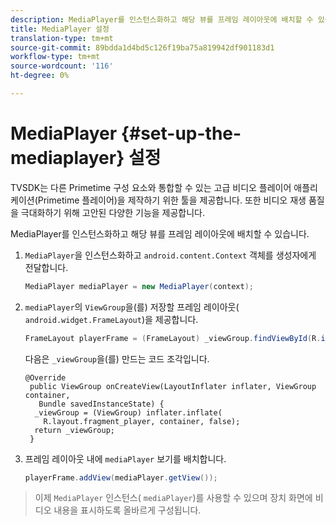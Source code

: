 ```yaml
---
description: MediaPlayer를 인스턴스화하고 해당 뷰를 프레임 레이아웃에 배치할 수 있습니다.
title: MediaPlayer 설정
translation-type: tm+mt
source-git-commit: 89bdda1d4bd5c126f19ba75a819942df901183d1
workflow-type: tm+mt
source-wordcount: '116'
ht-degree: 0%

---
```



# MediaPlayer {#set-up-the-mediaplayer} 설정

TVSDK는 다른 Primetime 구성 요소와 통합할 수 있는 고급 비디오 플레이어 애플리케이션(Primetime 플레이어)을 제작하기 위한 툴을 제공합니다. 또한 비디오 재생 품질을 극대화하기 위해 고안된 다양한 기능을 제공합니다.

MediaPlayer를 인스턴스화하고 해당 뷰를 프레임 레이아웃에 배치할 수 있습니다.

1. `MediaPlayer`을 인스턴스화하고 `android.content.Context` 객체를 생성자에게 전달합니다.

   ```java
   MediaPlayer mediaPlayer = new MediaPlayer(context);
   ```

1. `mediaPlayer`의 `ViewGroup`을(를) 저장할 프레임 레이아웃( `android.widget.FrameLayout`)을 제공합니다.

   ```java
   FrameLayout playerFrame = (FrameLayout) _viewGroup.findViewById(R.id.playerFrame);
   ```

   다음은 `_viewGroup`을(를) 만드는 코드 조각입니다.

   ```
   @Override 
    public ViewGroup onCreateView(LayoutInflater inflater, ViewGroup container, 
      Bundle savedInstanceState) { 
     _viewGroup = (ViewGroup) inflater.inflate( 
       R.layout.fragment_player, container, false); 
     return _viewGroup; 
    }
   ```

1. 프레임 레이아웃 내에 `mediaPlayer` 보기를 배치합니다.

   ```java
   playerFrame.addView(mediaPlayer.getView());
   ```

>이제 `MediaPlayer` 인스턴스( `mediaPlayer`)를 사용할 수 있으며 장치 화면에 비디오 내용을 표시하도록 올바르게 구성됩니다.